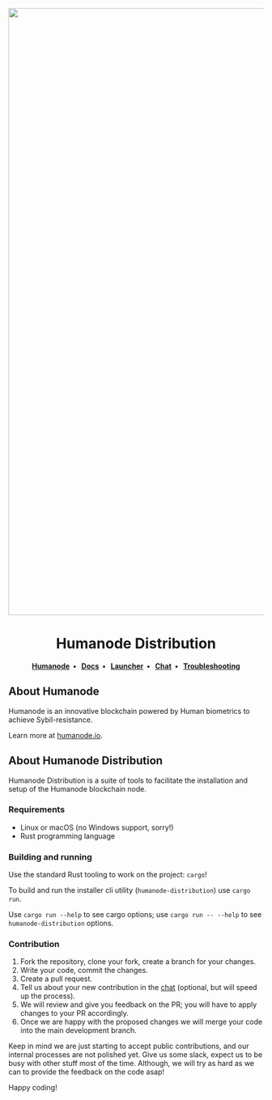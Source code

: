 <p align="center">

<img align="center" src="https://logos.humanode.io/humanode-logo.png" style="height: 30vh" alt="Humanode">

</p>

<h1 align="center">Humanode Distribution</h1>

<p align="center">
  <strong>
    <a href="https://humanode.io">Humanode</a>&nbsp;&nbsp;&bull;&nbsp;&nbsp;
    <a href="https://link.humanode.io/docs">Docs</a>&nbsp;&nbsp;&bull;&nbsp;&nbsp;
    <a href="https://launcher.humanode.io">Launcher</a>&nbsp;&nbsp;&bull;&nbsp;&nbsp;
    <a href="https://link.humanode.io/chat">Chat</a>&nbsp;&nbsp;&bull;&nbsp;&nbsp;
    <a href="https://link.humanode.io/chat/troubleshooting">Troubleshooting</a>
  </strong>
</p>

## About Humanode

Humanode is an innovative blockchain powered by Human biometrics to achieve Sybil-resistance.

Learn more at [humanode.io](https://humanode.io).

## About Humanode Distribution

Humanode Distribution is a suite of tools to facilitate the installation and setup of the Humanode blockchain node.

### Requirements

- Linux or macOS (no Windows support, sorry!)
- Rust programming language

### Building and running

Use the standard Rust tooling to work on the project: `cargo`!

To build and run the installer cli utility (`humanode-distribution`) use `cargo run`.

Use `cargo run --help` to see cargo options; use `cargo run -- --help` to see `humanode-distribution` options.

### Contribution

1. Fork the repository, clone your fork, create a branch for your changes.
2. Write your code, commit the changes.
3. Create a pull request.
4. Tell us about your new contribution in the [chat](https://link.humanode.io/chat) (optional, but will speed up the process).
5. We will review and give you feedback on the PR; you will have to apply changes to your PR accordingly.
6. Once we are happy with the proposed changes we will merge your code into the main development branch.

Keep in mind we are just starting to accept public contributions, and our internal processes are not polished yet. Give us some slack, expect us to be busy with other stuff most of the time. Although, we will try as hard as we can to provide the feedback on the code asap!

Happy coding!
